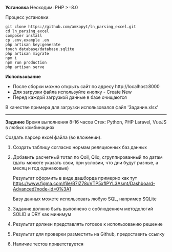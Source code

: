 **Установка**
Неоходим:
PHP >=8.0

Процесс установки:

    git clone https://github.com/amkopyt/ln_parsing_excel.git
    cd ln_parsing_excel
    composer install
    cp .env.example .en
    php artisan key:generate
    touch database/database.sqlite
    php artisan migrate
    npm i
    npm run production
    php artisan serve

**Использование**
- После сборки можно открыть сайт по адресу http://localhost:8000
- Для загрузки файла используйте кнопку - Create New
- Перед каждой загрузкой данные в базе очищаются

В качестве примера для загрузки использовался файл 'Задание.xlsx'

---
**Задание**
Время выполнения 8-16 часов
Стек: Python, PHP Laravel, VueJS в любых комбинациях

Создать парсер excel файла (во вложении).
1. Создать таблицу согласно нормам реляционных баз данных
2. Добавить расчетный тотал по Qoil, Qliq, сгруппированный по датам (даты можете указать свои, при условии, что дни будут разные, а месяц и год одинаковые)

   Результат оформить в виде дашборда примерно как тут
   https://www.figma.com/file/B7lZ78uVTP5xflPYL3Asmt/Dashboard-Advanced?node-id=0%3A1

   Базу данных можете использовать любую SQL, например SQLite

3. Задание должно быть выполнено с соблюдением методологий SOLID и DRY как минимум
4. Результат должен представлять готовое к использованию решение
5. Результат для проверки разместить на Github, предоставить ссылку
6. Наличие тестов приветствуется
